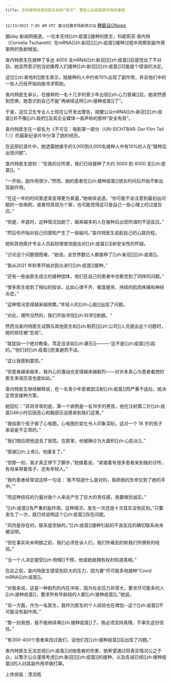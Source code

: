 ```yaml
---
title: 支持接种疫苗的医生纷纷“倒戈”，警告公众疫苗副作用的激增
---
```

`12/13/2023 7:05 AM UTC 喜马拉雅农场新西兰站` [轉載自GNews](https://gnews.org/articles/2103493)

据slay 新闻网报道，一位本支持[[zh:疫苗]]接种的医生，科妮莉亚·查内特（Cornelia Tschanett）在mRNA[[zh:新冠]][[zh:疫苗]]接种过程中观察到副作用案例的急剧增加。

查内特医生在接种了多达 4000 支mRNA[[zh:新冠]][[zh:疫苗]]后感觉出了不对劲，她显然意识到当初推荐人们接种[[zh:新冠]][[zh:疫苗]]可能是个错误的决定。

这位[[zh:奥地利]]医生表示，她接种的人中约有10%出现了副作用，并且他们中的一些人已经开始向她寻求帮助。

查内特医生承认，在接种的一名十几岁的青少年出现[[zh:心力衰竭]]后，她突然感到恐惧，她意识到自己不能“再继续这样[[zh:接种疫苗]]了”。

于是，这位卫生专业人士现在公开发出警告，提醒公众mRNA[[zh:新冠]][[zh:疫苗]]并不像[[zh:政府]]及其企业媒体一直声称的那样“安全有效”。

查内特医生在一部名为《不可见：电影第一部分（UN-SICHTBAR: Der Film Teil 1 ）》的最新纪录片中分享了她的经历。

在这部纪录片中，她透露她接手的3,000到4,000名接种人中有10%的人在“接种后出现问题”。

查内特医生提到：”在我的诊所里，我们已经接种了大约 3000 到 4000 支[[zh:疫苗]]。“

“一开始，副作用很少。”然而，她的患者在[[zh:接种疫苗]]很长时间后开始不断出现副作用。

“在这一年的时间里逐渐变得更为普遍，”她继续说道。“你可能不会注意到最初出问题的一些病例，或者将其视为个案，也可能觉得这只是自己一些心理上的过度反应。”

“但是，年底时，这种情况加剧了，越来越多的人在接种后出现所谓的不适反应。”

“然后你开始对自己的感知产生了一些疑问。”查内特医生说起自己的心路历程。

她和其他医疗专业人员起初很害怕提出对[[zh:疫苗]]注射安全性的怀疑。

"讨论这个问题很困难，"她说。全世界数亿人都接种了[[zh:新冠]][[zh:疫苗]]。

“我从2021 年秋季开始对民众进行[[zh:疫苗]]接种。”

“还有一些由医生成立的接种团体，他们在自己的患者中也察觉到了同样的问题。”

“很多医生收到了相似的投诉，比如心律不齐、极度疲劳、持续的肌肉疼痛和神经炎症。”

“这种情况变得越来越频繁。”年轻人的[[zh:心脏]]出现了问题。

“对此，理所当然的，我们开始寻找[[zh:科学]]依据。“

然而当查内特医生试图与其他医生和[[zh:制药]][[zh:公司]]人员提出这个问题时，她的担忧被“忽视”。

“就犹如一个绝对教条、笃定且坚如[[zh:磐石]]———‘这不是[[zh:疫苗]]引起的。’”他们对[[zh:疫苗]]危害避而不谈。

“这让我感到震惊。”

“但患者越来越多，我内心的激战也变得越来越剧烈——对许多真心为患者着想的医生来说应该也是如此。”

查内特医生继续解释说，在一名青少年患者因注射[[zh:疫苗]]而严重不适后，她决定改变接种方案。

她回忆："非同寻常的是，第一个病例是一名16岁的男孩，他在注射第二针[[zh:疫苗]]48小时后因恶心和胸部压迫感来到我们这里。”

"我给那个孩子做了心电图，心电图的变化令人印象深刻，这对一个 16 岁的孩子来说是不正常的。”

"我们随后把他送去了医院。在那里，他被确诊为大面积[[zh:心肌炎]]。”

"感谢[[zh:上帝]]，他康复了。”

"但那一刻，我才真正停下了脚步，”她接着说，“紧接着有很多患者来到我的诊所，有母亲带着孩子，还有年轻人。”

“我的患者经常说这样一句话：'我不知道什么是对的，我把我的生命交到了她的手中。’”

"而这种信任的力量对我个人来说产生了巨大的责任感，我要做到诚实。”

“[[zh:疫苗]]有严重的副作用。这种情况，发生一次还是十次其实没有区别。”只要发生了一次，就已经说明这个[[zh:疫苗]]存在问题。

"风险是存在的，联系是空缺的。”[[zh:疫苗]]接种引起的不良反应的确切联系尚未被证明。

“但在事实尚未明朗之前，我们必须告诉人们，我们所看到的和我们所拥有的经验。”

“当一个人决定接受[[zh:物理]]干预，他或她就拥有权利知道真相。”

在此之前，查内特医生感受到巨大的压力，因为要“尽可能多地接种”Covid mRNA[[zh:疫苗]]。

“对我来说，这是一种剧烈的内在冲突，因为社会压力非常大，要求尽可能多的人[[zh:接种疫苗]]，要求所有年龄段的人都[[zh:接种疫苗]]。”她说。

"另一方面，作为一名医生，我作为医生的个人经验也在增加\--这个[[zh:疫苗]]不可能没有副作用。”

"那一刻我想，我不能继续再[[zh:接种疫苗]]了。我必须坚持真理，不辜负这份信任。”

"有300-400个患者来找过我们，说他们在[[zh:接种疫苗]]后出现了问题。”

查内特医生无法忽视[[zh:疫苗]]对她患者的伤害，她希望通过将真实情况公之于众，以警示公众谨慎考虑[[zh:新冠]][[zh:疫苗]]的接种，以及告诫已经[[zh:接种疫苗]]的人对其副作用早做打算。

上传排版：漂流瓶
